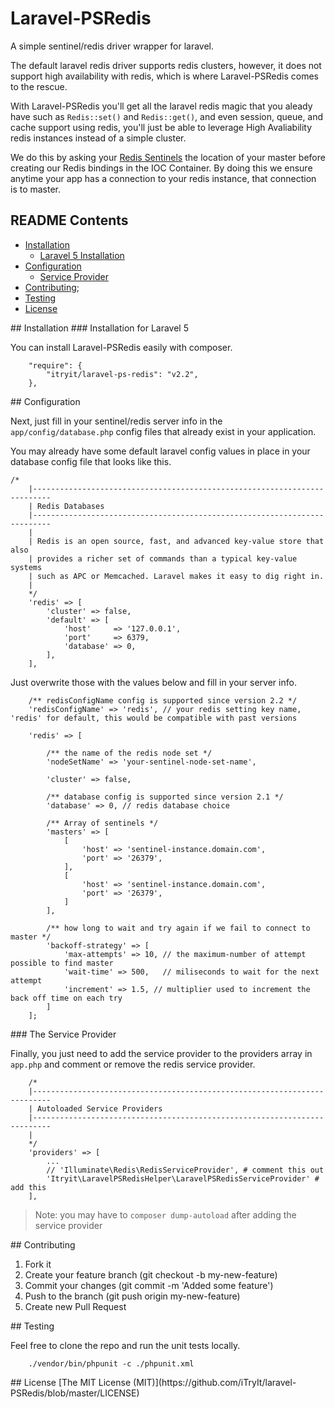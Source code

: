 # Laravel-PSRedis

A simple sentinel/redis driver wrapper for laravel. 

The default laravel redis driver supports redis clusters, however, it does not support high availability with redis, which is where Laravel-PSRedis comes to the rescue. 

With Laravel-PSRedis you'll get all the laravel redis magic that you aleady have such 
as `Redis::set()` and `Redis::get()`, and even session, queue, and cache support using redis,
you'll just be able to leverage High Avaliability redis instances instead of a simple cluster.

We do this by asking your [Redis Sentinels](http://redis.io/topics/sentinel) the location of your master before creating our Redis bindings in the IOC Container. By doing this we ensure anytime your app has a connection to your redis instance, that connection is to master. 

## README Contents

* [Installation](#installation)
  * [Laravel 5 Installation](#installation-for-Laravel-5)
* [Configuration](#configuration)
  * [Service Provider](#the-service-provider)
* [Contributing](#contributing);
* [Testing](#testing)
* [License](#license)

<a name="installation" />
## Installation

<a name="installation-for-Laravel-5" />
### Installation for Laravel 5

You can install Laravel-PSRedis easily with composer.

```
	"require": {  
        "itryit/laravel-ps-redis": "v2.2",
    },
```

<a name="configuration" />
## Configuration 

Next, just fill in your sentinel/redis server info in the `app/config/database.php` config files that already exist in your application. 

You may already have some default laravel config values in place in your database config file that looks like this.

```
/*
	|--------------------------------------------------------------------------
	| Redis Databases
	|--------------------------------------------------------------------------
	|
	| Redis is an open source, fast, and advanced key-value store that also
	| provides a richer set of commands than a typical key-value systems
	| such as APC or Memcached. Laravel makes it easy to dig right in.
	|
	*/
	'redis' => [
		'cluster' => false,
		'default' => [
			'host'     => '127.0.0.1',
			'port'     => 6379,
			'database' => 0,
		],
	],
``` 

Just overwrite those with the values below and fill in your server info.

```
	/** redisConfigName config is supported since version 2.2 */
	'redisConfigName' => 'redis', // your redis setting key name, 'redis' for default, this would be compatible with past versions

	'redis' => [

   		/** the name of the redis node set */
    	'nodeSetName' => 'your-sentinel-node-set-name',

    	'cluster' => false,

    	/** database config is supported since version 2.1 */
    	'database' => 0, // redis database choice

	    /** Array of sentinels */
	    'masters' => [
	        [
	            'host' => 'sentinel-instance.domain.com',
	            'port' => '26379',
	        ],
	        [
            	'host' => 'sentinel-instance.domain.com',
        	    'port' => '26379',
    	    ]
	    ],
    
    	/** how long to wait and try again if we fail to connect to master */
	    'backoff-strategy' => [
			'max-attempts' => 10, // the maximum-number of attempt possible to find master
			'wait-time' => 500,   // miliseconds to wait for the next attempt
			'increment' => 1.5, // multiplier used to increment the back off time on each try
    	]
    ];  
```

<a name="the-service-provider" />
### The Service Provider

Finally, you just need to add the service provider to the providers array in `app.php` and comment or remove the
redis service provider. 

```
	/*
    |--------------------------------------------------------------------------
    | Autoloaded Service Providers
    |--------------------------------------------------------------------------
    |
    */
	'providers' => [
		...
		// 'Illuminate\Redis\RedisServiceProvider', # comment this out
		'Itryit\LaravelPSRedisHelper\LaravelPSRedisServiceProvider' # add this
	],
```

> Note: you may have to `composer dump-autoload` after adding the service provider

<a name="contributing" />
## Contributing

1. Fork it
2. Create your feature branch (git checkout -b my-new-feature)
3. Commit your changes (git commit -m 'Added some feature')
4. Push to the branch (git push origin my-new-feature)
5. Create new Pull Request

<a name="testing" />
## Testing

Feel free to clone the repo and run the unit tests locally. 

```
	./vendor/bin/phpunit -c ./phpunit.xml 
```

<a name="license" />
## License
[The MIT License (MIT)](https://github.com/iTryIt/laravel-PSRedis/blob/master/LICENSE)
